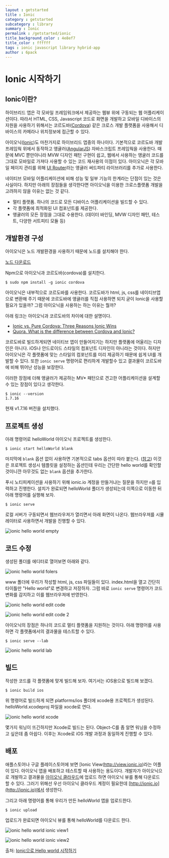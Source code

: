 ```yaml
---
layout : getstarted
title : Ionic
category : getstarted
subcategory : library
summary : Ionic
permalink : /getstarted/ionic
title_background_color : 4e8ef7
title_color : ffffff
tags : ionic javascript library hybrid-app
author : 6pack
---
```


# Ionic 시작하기

## Ionic이란?

하이브리드 앱은 각 모바일 프레임워크에서 제공하는 웹뷰 위에 구동되는 웹 어플리케이션이다. 따라서 HTML, CSS, Javascript 코드로 화면을 개발하고 모바일 디바이스의 자원을 사용하기 위해서는 코르도바([Cordova](https://cordova.apache.org)) 같은 크로스 개발 플랫폼을 사용해서 디바이스의 카메라나 위치정보에 접근할 수 있다.

아이오닉([Ionic](http://ionicframework.com))도 마찬가지로 하이브리드 앱중의 하나이다. 기본적으로 코르도바 개발 프레임웍 위에서 동작하고 앵귤러([AngularJS](https://angularjs.org)) 자바스크립트 프레임웍을 사용한다. 때문에 MVC 뿐만아니라 MVW 디자인 패턴 구현이 쉽고, 웹에서 사용하는 앵귤러 코드를 그대로 모바일로 가져다 사용할 수 있는 코드 재사용의 이점이 있다. 아이오닉은 각 모바일 페이지 관리를 위해 [UI Router](https://angular-ui.github.io/ui-router/site/)라는 앵귤러 써드파티 라이브러리를 추가로 사용한다.

네이티브 모바일 어플리케이션에 비해 성능 및 일부 기능의 한계라는 단점이 있는 것은 사실이다. 하지만 아래의 장점들을 생각한다면 아이오닉을 이용한 크로스플랫폼 개발을 고려하지 않을 이유는 없는 것 같다.

* 멀티 플랫폼. 하나의 코드로 모든 디바이스 어플리케이션을 빌드할 수 있다.
* 각 플랫폼에 최적화된 UI 컴포넌트를 제공한다.
* 앵귤러의 모든 장점을 그대로 수용한다. (데이터 바인딩, MVW 디자인 패턴, 테스트, 다양한 서트피티 모듈 등)


## 개발환경 구성

아이오닉은 노드 개발환경을 사용하기 때문에 노드를 설치해야 한다.

[노드 다운로드](https://nodejs.org/en/)


Npm으로 아이오닉과 코르도바(cordova)를 설치한다.

```
$ sudo npm install -g ionic cordova
```

아이오닉은 내부적으로 코르도바를 사용한다.
코르도바가 html, js, css를 네이티브앱으로 변환해 주기 때문에 코르도바에 앵귤러를 직접 사용하면 되지 굳이 Ionic을 사용할 필요가 있을까?
그럼 아이오닉을 사용하는 하는 이유는 뭘까?

아래 링크는 아이오닉과 코르도바의 차이에 대한 설명이다.

* [Ionic vs. Pure Cordova: Three Reasons Ionic Wins](http://www.noupe.com/development/ionic-vs-pure-cordova-97503.html)
* [Quora. What is the difference between Cordova and Ionic?](https://www.quora.com/What-is-the-difference-between-Cordova-and-Ionic)

코르도바로 빌드하게되면 네이티브 앱이 만들어지기는 하지만 플랫폼에 어울리는 디자인은 아니다.
iOS나 안드로이드 스타일의 컴포넌트 디자인이 아니라는 것이다.
하지만 아이오닉은 각 플랫폼에 맞는 스타일의 컴포넌트를 미리 제공하기 때문에 쉽게 UI를 개발할 수 있다.
또한 `ionic serve` 명령어로 편리하게 개발할수 있고 결과물이 코르도바에 비해 뛰어난 성능을 보장한다.

이러한 장점에 더해 앵귤러가 제공하는 MV* 패턴으로 견고한 어플리케이션을 설계할 수 있는 장점이 있다고 생각한다.

```
$ ionic --version
1.7.16
```

현재 v1.7.16 버전을 설치했다.


## 프로젝트 생성

아래 명령어로 helloWorld 아이오닉 프로젝트를 생성한다.

```
$ ionic start helloWorld blank
```

마지막에 `blank` 옵션 없이 사용하면 기본적으로 tabs 옵션이 따라 붙는다. ([참고](http://ionicframework.com/docs/cli/start.html))
이것은 프로젝트 생성시 템플릿을 설정하는 옵션인데 우리는 간단한 hello world를 확인할 것이니깐 아무것도 없는 `blank` 옵션을 추가한다.

푸시 노티피케이션을 사용하기 위해 ionic.io 계정을 만들거냐는 질문을 하지만 `n`를 입력하고 진행한다.
설치가 완료되면 helloWorld 폴더가 생성되는데 이쪽으로 이동한 뒤 아래 명령어를 실행해 보자.

```
$ ionic serve
```

로컬 서버가 구동되면서 웹브라우져가 열리면서 아래 화면이 나온다.
웹브라우져를 시뮬레이터로 사용하면서 개발을 진행할 수 있다.

![ionic hello world empty](imgs/ionic-hello-world-empty.png)

## 코드 수정

생성된 폴더를 에디터로 열어보면 아래와 같다.

![ionic hello world folers](imgs/ionic-hello-world-folders.png)

www 폴더에 우리가 작성할 html, js, css 파일들이 있다.
index.html을 열고 간단히 타이틀만 "Hello world"로 변경하고 저장하자.
그럼 바로 `ionic serve` 명령어가 코드 변화를 감지하고 이를 웹브라우져에 반영한다.

![ionic hello world edit code](imgs/ionic-hello-world-edit.png)

![ionic hello world edit code 2](imgs/ionic-hello-world-edit2.png)


아이오닉의 장점은 하나의 코드로 멀티 플랫폼을 지원하는 것이다.
아래 명령어를 사용하면 각 플랫폼에서의 결과물을 테스트할 수 있다.

```
$ ionic serve --lab
```

![ionic hello world lab](imgs/ionic-hello-world-lab.png)


## 빌드

작성한 코드를 각 플랫폼에 맞게 빌드해 보자.
여기서는 iOS용으로 빌드해 보겠다.

```
$ ionic build ios
```

위 명령어로 빌드하게 되면 platforms/ios 폴더에 xcode용 프로젝트가 생성된다.
helloWorld.xcodeproj 파일을 xocde로 연다.

![ionic hello world xcode](imgs/ionic-hello-world-xcode.png)

몇가지 워닝이 뜨긴하지만 Xcode로 빌드는 된다.
Object-C를 좀 알면 워닝을 수정하고 싶은데 좀 아쉽다.
이후는 Xcode로 iOS 개발 과정과 동일하게 진행할 수 있다.


## 배포

애플스토어나 구글 플레이스토어에 보면 [Ionic View(http://view.ionic.io)라는 어플이 있다.
아이오닉 앱을 배포하고 테스트할 때 사용하는 용도이다.
개발자가 아이오닉으로 개발하고 결과물을 [아이오닉 클라우드](http://ionic.io)에 업로드 하면 아이오닉 뷰를 통해 다운로드 할 수 있다.
그러기 위해선 우선 아이오닉 클라우드 계정이 필요한데 [http://ionic.io](http://ionic.io)에서 생성한다.

그리고 아래 명령어를 통해 우리가 만든 helloWorld 앱을 업로드한다.

```
$ ionic upload
```

업로드가 완료되면 아이오닉 뷰를 통해 helloWorld를 다운로드 한다.

![ionic hello world ionic view1](imgs/ionic-hello-world-ionic-view1.PNG)

![ionic hello world ionic view2](imgs/ionic-hello-world-ionic-view2.PNG)


출처: [Ionic으로 Hello world 시작하기](http://blog.jeonghwan.net/2016/08/03/ionic-hello-world.html)
